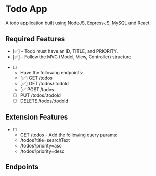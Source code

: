 # Todo App

A todo application built using NodeJS, ExpressJS, MySQL and React.

## Required Features

- [✅] - Todo must have an ID, TITLE, and PRIORITY.
- [✅] - Follow the MVC (Model, View, Controller) structure.
- [ ] - Have the following endpoints:
  - [✅] GET /todos
  - [✅] GET /todos/:todoId
  - [✅ POST /todos
  - [ ] PUT /todos/:todoId
  - [ ] DELETE /todos/:todoId

## Extension Features

- [ ] - GET /todos - Add the following query params:
  - /todos?title=searchText
  - /todos?priority=asc
  - /todos?priority=desc

## Endpoints
